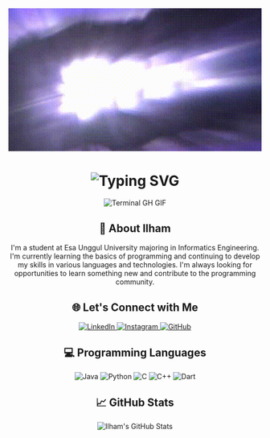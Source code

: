 <div align="center">
    <img src="https://github.com/ilhamsheva/ilhamsheva/blob/main/git.gif" alt="Git GIF" width="600"/>
</div>

<div align="center">
    <h1><img src="https://readme-typing-svg.herokuapp.com?font=Jetbrains+mono&size=40&duration=3000&color=33FF33&center=true&vCenter=true&width=435&lines=Hey..+I'm+Ilham;This+is..;..my+Github..;" alt="Typing SVG"/></h1>
    <p><img src="termina-gh.gif" alt="Terminal GH GIF" /></p>
</div>

<div align="center">
    <h2>🚀 About Ilham</h2>
    <p>I'm a student at Esa Unggul University majoring in Informatics Engineering. I'm currently learning the basics of programming and continuing to develop my skills in various languages ​​and technologies. I'm always looking for opportunities to learn something new and contribute to the programming community.</p>
</div>

<div align="center">
  <h2 class="section-heading">🌐 Let's Connect with Me</h2>
  <a href="https://www.linkedin.com/in/ilham-sheva-renggafiarto-046682257" target="_blank">
    <img src="https://img.shields.io/badge/LinkedIn-0077B5?style=for-the-badge&logo=linkedin&logoColor=white" alt="LinkedIn"/>
  </a>
  <a href="https://www.instagram.com/ilhamshvr/" target="_blank">
    <img src="https://img.shields.io/badge/Instagram-39E09B?style=for-the-badge&logo=instagram&logoColor=white" alt="Instagram"/>
  </a>
  <a href="https://github.com/ilhamsheva" target="_blank">
    <img src="https://img.shields.io/badge/GitHub-181717?style=for-the-badge&logo=github&logoColor=white" alt="GitHub"/>
  </a>
</div>

<h2 align="center" class="section-heading">💻 Programming Languages</h2>
<div align="center">
  <img src="https://img.shields.io/badge/Java-007396?style=for-the-badge&logo=java&logoColor=white" alt="Java" />
  <img src="https://img.shields.io/badge/Python-3776AB?style=for-the-badge&logo=python&logoColor=white" alt="Python"/>
  <img src="https://img.shields.io/badge/C-A8B9CC?style=for-the-badge&logo=c&logoColor=black" alt="C"/>
  <img src="https://img.shields.io/badge/C++-00599C?style=for-the-badge&logo=c%2B%2B&logoColor=white" alt="C++"/>
  <img src="https://img.shields.io/badge/Dart-0175C2?style=for-the-badge&logo=dart&logoColor=white" alt="Dart" />
</div>

<h2 align="center" class="section-heading">📈 GitHub Stats</h2>
<div align="center">
  <img src="https://github-readme-stats.vercel.app/api?username=ilhamsheva&show_icons=true&theme=radical" alt="Ilham's GitHub Stats"/>
</div>
